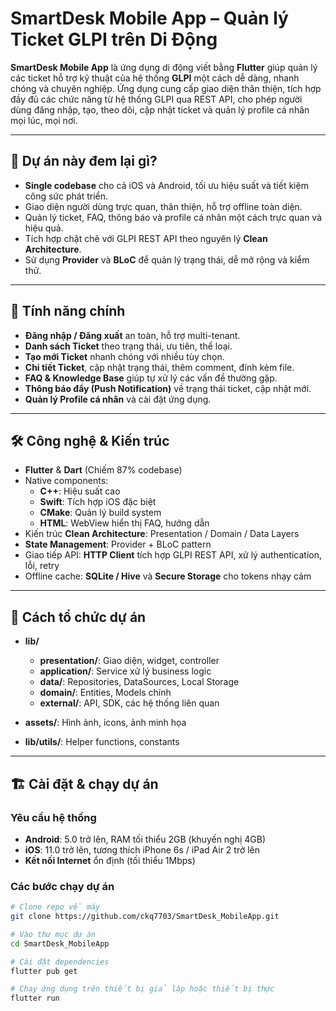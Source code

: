 # SmartDesk Mobile App – Quản lý Ticket GLPI trên Di Động

**SmartDesk Mobile App** là ứng dụng di động viết bằng **Flutter** giúp quản lý các ticket hỗ trợ kỹ thuật của hệ thống **GLPI** một cách dễ dàng, nhanh chóng và chuyên nghiệp. Ứng dụng cung cấp giao diện thân thiện, tích hợp đầy đủ các chức năng từ hệ thống GLPI qua REST API, cho phép người dùng đăng nhập, tạo, theo dõi, cập nhật ticket và quản lý profile cá nhân mọi lúc, mọi nơi.  

---

## 🚀 Dự án này đem lại gì?

- **Single codebase** cho cả iOS và Android, tối ưu hiệu suất và tiết kiệm công sức phát triển.
- Giao diện người dùng trực quan, thân thiện, hỗ trợ offline toàn diện.
- Quản lý ticket, FAQ, thông báo và profile cá nhân một cách trực quan và hiệu quả.
- Tích hợp chặt chẽ với GLPI REST API theo nguyên lý **Clean Architecture**.
- Sử dụng **Provider** và **BLoC** để quản lý trạng thái, dễ mở rộng và kiểm thử.

---

## 📝 Tính năng chính

- **Đăng nhập / Đăng xuất** an toàn, hỗ trợ multi-tenant.
- **Danh sách Ticket** theo trạng thái, ưu tiên, thể loại.
- **Tạo mới Ticket** nhanh chóng với nhiều tùy chọn.
- **Chi tiết Ticket**, cập nhật trạng thái, thêm comment, đính kèm file.
- **FAQ & Knowledge Base** giúp tự xử lý các vấn đề thường gặp.
- **Thông báo đẩy (Push Notification)** về trạng thái ticket, cập nhật mới.
- **Quản lý Profile cá nhân** và cài đặt ứng dụng.

---

## 🛠 Công nghệ & Kiến trúc

- **Flutter** & **Dart** (Chiếm 87% codebase)
- Native components: 
  - **C++**: Hiệu suất cao
  - **Swift**: Tích hợp iOS đặc biệt
  - **CMake**: Quản lý build system
  - **HTML**: WebView hiển thị FAQ, hướng dẫn
- Kiến trúc **Clean Architecture**: Presentation / Domain / Data Layers
- **State Management**: Provider + BLoC pattern
- Giao tiếp API: **HTTP Client** tích hợp GLPI REST API, xử lý authentication, lỗi, retry
- Offline cache: **SQLite / Hive** và **Secure Storage** cho tokens nhạy cảm

---

## 📁 Cách tổ chức dự án

- **lib/**
  - **presentation/**: Giao diện, widget, controller
  - **application/**: Service xử lý business logic
  - **data/**: Repositories, DataSources, Local Storage
  - **domain/**: Entities, Models chính
  - **external/**: API, SDK, các hệ thống liên quan

- **assets/**: Hình ảnh, icons, ảnh minh họa
- **lib/utils/**: Helper functions, constants

---

## 🏗 Cài đặt & chạy dự án

### Yêu cầu hệ thống
- **Android**: 5.0 trở lên, RAM tối thiểu 2GB (khuyến nghị 4GB)
- **iOS**: 11.0 trở lên, tương thích iPhone 6s / iPad Air 2 trở lên
- **Kết nối Internet** ổn định (tối thiểu 1Mbps)

### Các bước chạy dự án

```bash
# Clone repo về máy
git clone https://github.com/ckq7703/SmartDesk_MobileApp.git

# Vào thư mục dự án
cd SmartDesk_MobileApp

# Cài đặt dependencies
flutter pub get

# Chạy ứng dụng trên thiết bị giả lập hoặc thiết bị thực
flutter run
